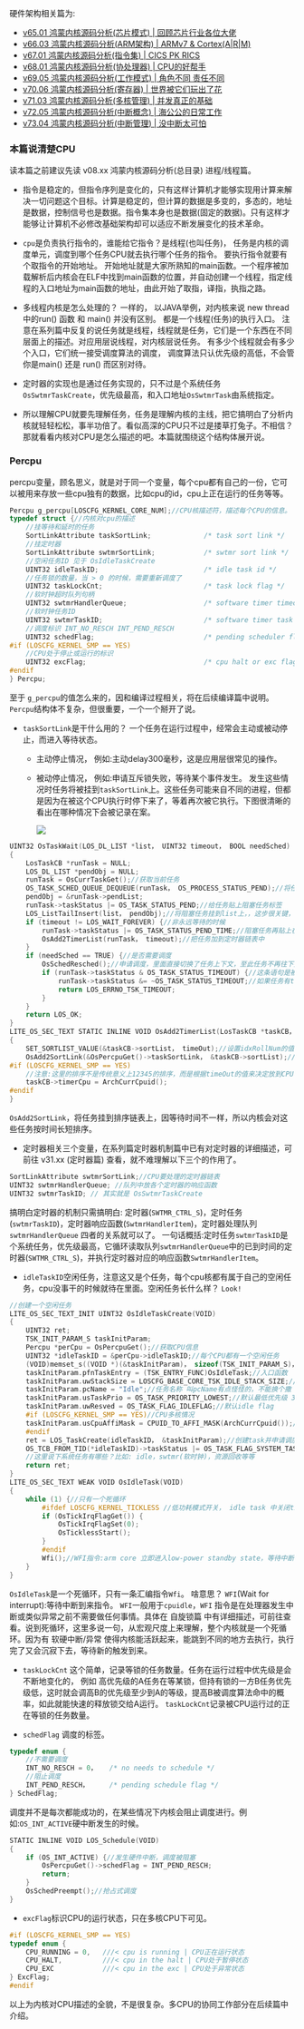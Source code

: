 
硬件架构相关篇为: 

* [v65.01 鸿蒙内核源码分析(芯片模式) | 回顾芯片行业各位大佬](/blog/65.md)
* [v66.03 鸿蒙内核源码分析(ARM架构) | ARMv7 & Cortex(A|R|M)](/blog/66.md)
* [v67.01 鸿蒙内核源码分析(指令集) | CICS PK RICS](/blog/67.md)
* [v68.01 鸿蒙内核源码分析(协处理器) | CPU的好帮手 ](/blog/68.md)
* [v69.05 鸿蒙内核源码分析(工作模式) | 角色不同 责任不同](/blog/69.md)
* [v70.06 鸿蒙内核源码分析(寄存器) | 世界被它们玩出了花](/blog/70.md)
* [v71.03 鸿蒙内核源码分析(多核管理) | 并发真正的基础](/blog/71.md)
* [v72.05 鸿蒙内核源码分析(中断概念) | 海公公的日常工作](/blog/72.md)
* [v73.04 鸿蒙内核源码分析(中断管理) | 没中断太可怕](/blog/73.md)


### 本篇说清楚CPU

读本篇之前建议先读 v08.xx 鸿蒙内核源码分析(总目录)  进程/线程篇。

* 指令是稳定的，但指令序列是变化的，只有这样计算机才能够实现用计算来解决一切问题这个目标。计算是稳定的，但计算的数据是多变的，多态的，地址是数据，控制信号也是数据。指令集本身也是数据(固定的数据)。只有这样才能够让计算机不必修改基础架构却可以适应不断发展变化的技术革命。

* `cpu`是负责执行指令的，谁能给它指令？是线程(也叫任务)， 任务是内核的调度单元，调度到哪个任务CPU就去执行哪个任务的指令。 要执行指令就要有个取指令的开始地址。 开始地址就是大家所熟知的main函数。一个程序被加载解析后内核会在ELF中找到main函数的位置，并自动创建一个线程，指定线程的入口地址为main函数的地址，由此开始了取指，译指，执指之路。

* 多线程内核是怎么处理的？ 一样的， 以JAVA举例，对内核来说 new thread中的run() 函数 和 main() 并没有区别。 都是一个线程(任务)的执行入口。 注意在系列篇中反复的说任务就是线程，线程就是任务，它们是一个东西在不同层面上的描述。对应用层说线程，对内核层说任务。 有多少个线程就会有多少个入口，它们统一接受调度算法的调度， 调度算法只认优先级的高低，不会管你是main() 还是 run() 而区别对待。

* 定时器的实现也是通过任务实现的，只不过是个系统任务`OsSwtmrTaskCreate`，优先级最高，和入口地址`OsSwtmrTask`由系统指定。

* 所以理解CPU就要先理解任务，任务是理解内核的主线，把它搞明白了分析内核就轻轻松松，事半功倍了。看似高深的CPU只不过是搂草打兔子。不相信？那就看看内核对CPU是怎么描述的吧。本篇就围绕这个结构体展开说。

### Percpu

percpu变量，顾名思义，就是对于同一个变量，每个cpu都有自己的一份，它可以被用来存放一些cpu独有的数据，比如cpu的id，cpu上正在运行的任务等等。

```c
Percpu g_percpu[LOSCFG_KERNEL_CORE_NUM];//CPU核描述符，描述每个CPU的信息。
typedef struct {//内核对cpu的描述
    //挂等待和延时的任务
    SortLinkAttribute taskSortLink;             /* task sort link */
    //挂定时器
    SortLinkAttribute swtmrSortLink;            /* swtmr sort link */
    //空闲任务ID 见于 OsIdleTaskCreate
    UINT32 idleTaskID;                          /* idle task id */
    //任务锁的数量，当 > 0 的时候，需要重新调度了
    UINT32 taskLockCnt;                         /* task lock flag */ 
    //软时钟超时队列句柄
    UINT32 swtmrHandlerQueue;                   /* software timer timeout queue id */
    //软时钟任务ID
    UINT32 swtmrTaskID;                         /* software timer task id */
    //调度标识 INT_NO_RESCH INT_PEND_RESCH
    UINT32 schedFlag;                           /* pending scheduler flag */ 
#if (LOSCFG_KERNEL_SMP == YES)
    //CPU处于停止或运行的标识
    UINT32 excFlag;                             /* cpu halt or exc flag */ 
#endif
} Percpu;
```

至于 `g_percpu`的值怎么来的，因和编译过程相关，将在后续编译篇中说明。
`Percpu`结构体不复杂，但很重要，一个一个掰开了说。

* `taskSortLink`是干什么用的？ 一个任务在运行过程中，经常会主动或被动停止，而进入等待状态。
  * 主动停止情况， 例如:主动delay300毫秒，这是应用层很常见的操作。
  * 被动停止情况， 例如:申请互斥锁失败，等待某个事件发生。
    发生这些情况时任务将被挂到`taskSortLink`上。这些任务可能来自不同的进程，但都是因为在被这个CPU执行时停下来了，等着再次被它执行。下图很清晰的看出在哪种情况下会被记录在案。

    ![](./assets/32/ostaskwait.png)

```c
UINT32 OsTaskWait(LOS_DL_LIST *list， UINT32 timeout， BOOL needSched)
{
    LosTaskCB *runTask = NULL;
    LOS_DL_LIST *pendObj = NULL;
    runTask = OsCurrTaskGet();//获取当前任务
    OS_TASK_SCHED_QUEUE_DEQUEUE(runTask， OS_PROCESS_STATUS_PEND);//将任务从就绪队列摘除，并变成阻塞状态
    pendObj = &runTask->pendList;
    runTask->taskStatus |= OS_TASK_STATUS_PEND;//给任务贴上阻塞任务标签
    LOS_ListTailInsert(list， pendObj);//将阻塞任务挂到list上，，这步很关键，很重要!
    if (timeout != LOS_WAIT_FOREVER) {//非永远等待的时候
        runTask->taskStatus |= OS_TASK_STATUS_PEND_TIME;//阻塞任务再贴上在一段时间内阻塞的标签
        OsAdd2TimerList(runTask， timeout);//把任务加到定时器链表中
    }
    if (needSched == TRUE) {//是否需要调度
        OsSchedResched();//申请调度，里面直接切换了任务上下文，至此任务不再往下执行了。
        if (runTask->taskStatus & OS_TASK_STATUS_TIMEOUT) {//这条语句是被调度再次选中时执行的，和上面的语句可能隔了很长时间，所以很可能已经超时了
            runTask->taskStatus &= ~OS_TASK_STATUS_TIMEOUT;//如果任务有timeout的标签，那么就去掉那个标签
            return LOS_ERRNO_TSK_TIMEOUT;
        }
    }
    return LOS_OK;
}
LITE_OS_SEC_TEXT STATIC INLINE VOID OsAdd2TimerList(LosTaskCB *taskCB， UINT32 timeOut)
{
    SET_SORTLIST_VALUE(&taskCB->sortList， timeOut);//设置idxRollNum的值为timeOut
    OsAdd2SortLink(&OsPercpuGet()->taskSortLink， &taskCB->sortList);//将任务挂到定时器排序链表上
#if (LOSCFG_KERNEL_SMP == YES)
    //注意:这里的排序不是传统意义上12345的排序，而是根据timeOut的值来决定放到CPU core哪个taskSortLink[0:7]链表上
    taskCB->timerCpu = ArchCurrCpuid();
#endif
}
```

`OsAdd2SortLink`，将任务挂到排序链表上，因等待时间不一样，所以内核会对这些任务按时间长短排序。

* 定时器相关三个变量，在系列篇定时器机制篇中已有对定时器的详细描述，可前往 v31.xx (定时器篇) 查看，就不难理解以下三个的作用了。
  
```c
SortLinkAttribute swtmrSortLink;//CPU要处理的定时器链表
UINT32 swtmrHandlerQueue; //队列中放各个定时器的响应函数
UINT32 swtmrTaskID; // 其实就是 OsSwtmrTaskCreate
```

搞明白定时器的机制只需搞明白: 定时器(`SWTMR_CTRL_S`)，定时任务(`swtmrTaskID`)，定时器响应函数(`SwtmrHandlerItem`)，定时器处理队列`swtmrHandlerQueue` 四者的关系就可以了。
一句话概括:定时任务`swtmrTaskID`是个系统任务，优先级最高，它循环读取队列`swtmrHandlerQueue`中的已到时间的定时器(`SWTMR_CTRL_S`)，并执行定时器对应的响应函数`SwtmrHandlerItem`。

* `idleTaskID`空闲任务，注意这又是个任务，每个cpu核都有属于自己的空闲任务，cpu没事干的时候就待在里面。空闲任务长什么样？ `Look!`
  
```c
//创建一个空闲任务
LITE_OS_SEC_TEXT_INIT UINT32 OsIdleTaskCreate(VOID)
{
    UINT32 ret;
    TSK_INIT_PARAM_S taskInitParam;
    Percpu *perCpu = OsPercpuGet();//获取CPU信息
    UINT32 *idleTaskID = &perCpu->idleTaskID;//每个CPU都有一个空闲任务
    (VOID)memset_s((VOID *)(&taskInitParam)， sizeof(TSK_INIT_PARAM_S)， 0， sizeof(TSK_INIT_PARAM_S));//任务初始参数清0
    taskInitParam.pfnTaskEntry = (TSK_ENTRY_FUNC)OsIdleTask;//入口函数
    taskInitParam.uwStackSize = LOSCFG_BASE_CORE_TSK_IDLE_STACK_SIZE;//任务栈大小 2K
    taskInitParam.pcName = "Idle";//任务名称 叫pcName有点怪怪的，不能换个撒
    taskInitParam.usTaskPrio = OS_TASK_PRIORITY_LOWEST;//默认最低优先级 31
    taskInitParam.uwResved = OS_TASK_FLAG_IDLEFLAG;//默认idle flag
    #if (LOSCFG_KERNEL_SMP == YES)//CPU多核情况
    taskInitParam.usCpuAffiMask = CPUID_TO_AFFI_MASK(ArchCurrCpuid());//每个idle任务只在单独的cpu上运行
    #endif
    ret = LOS_TaskCreate(idleTaskID， &taskInitParam);//创建task并申请调度，
    OS_TCB_FROM_TID(*idleTaskID)->taskStatus |= OS_TASK_FLAG_SYSTEM_TASK;//设置task状态为系统任务，系统任务运行在内核态。
    //这里说下系统任务有哪些？比如: idle，swtmr(软时钟)，资源回收等等 
    return ret;
}
LITE_OS_SEC_TEXT WEAK VOID OsIdleTask(VOID)
{
    while (1) {//只有一个死循环
        #ifdef LOSCFG_KERNEL_TICKLESS //低功耗模式开关， idle task 中关闭tick
        if (OsTickIrqFlagGet()) {
            OsTickIrqFlagSet(0);
            OsTicklessStart();
        }
        #endif
        Wfi();//WFI指令:arm core 立即进入low-power standby state，等待中断，进入休眠模式。
    }
}
```

`OsIdleTask`是一个死循环，只有一条汇编指令`Wfi`。 啥意思？
`WFI`(Wait for interrupt):等待中断到来指令。 `WFI`一般用于`cpuidle`，`WFI` 指令是在处理器发生中断或类似异常之前不需要做任何事情。具体在 自旋锁篇 中有详细描述，可前往查看。说到死循环，这里多说一句，从宏观尺度上来理解，整个内核就是一个死循环。因为有 软硬中断/异常 使得内核能活跃起来，能跳到不同的地方去执行，执行完了又会沉寂下去，等待新的触发到来。

* `taskLockCnt` 这个简单，记录等锁的任务数量。任务在运行过程中优先级是会不断地变化的， 例如 高优先级的A任务在等某锁，但持有锁的一方B任务优先级低，这时就会调高B的优先级至少到A的等级，提高B被调度算法命中的概率，如此就能快速的释放锁交给A运行。 `taskLockCnt`记录被CPU运行过的正在等锁的任务数量。

* `schedFlag` 调度的标签。
  
```c
typedef enum {
    //不需要调度
    INT_NO_RESCH = 0，   /* no needs to schedule */
    //阻止调度
    INT_PEND_RESCH，     /* pending schedule flag */
} SchedFlag;
```
调度并不是每次都能成功的，在某些情况下内核会阻止调度进行。例如:`OS_INT_ACTIVE`硬中断发生的时候。

```c
STATIC INLINE VOID LOS_Schedule(VOID)
{
    if (OS_INT_ACTIVE) {//发生硬件中断，调度被阻塞
        OsPercpuGet()->schedFlag = INT_PEND_RESCH;
        return;
    }
    OsSchedPreempt();//抢占式调度
}
```

* `excFlag`标识CPU的运行状态，只在多核CPU下可见。
  
```c
#if (LOSCFG_KERNEL_SMP == YES)
typedef enum {
    CPU_RUNNING = 0,   ///< cpu is running | CPU正在运行状态
    CPU_HALT,          ///< cpu in the halt | CPU处于暂停状态
    CPU_EXC            ///< cpu in the exc | CPU处于异常状态
} ExcFlag;
#endif
```

以上为内核对CPU描述的全貌，不是很复杂。多CPU的协同工作部分在后续篇中介绍。







  


